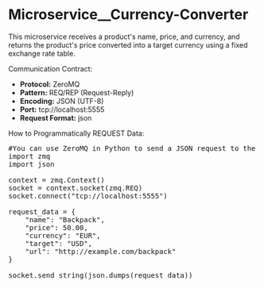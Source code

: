 # Microservice__Currency-Converter

This microservice receives a product's name, price, and currency, and returns the product's price converted into a target currency using a fixed exchange rate table.

Communication Contract:
- **Protocol:** ZeroMQ
- **Pattern:** REQ/REP (Request-Reply)
- **Encoding:** JSON (UTF-8)
- **Port:** tcp://localhost:5555
- **Request Format:**
  json

How to Programmatically REQUEST Data:
<pre>
#You can use ZeroMQ in Python to send a JSON request to the microservice like this:
import zmq
import json

context = zmq.Context()
socket = context.socket(zmq.REQ)
socket.connect("tcp://localhost:5555")

request_data = {
    "name": "Backpack",
    "price": 50.00,
    "currency": "EUR",
    "target": "USD",
    "url": "http://example.com/backpack"
}

socket.send_string(json.dumps(request_data))
</pre>
